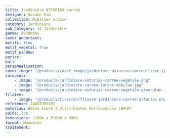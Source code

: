 ```yaml
---
title: Jardinière ASTURIAS carrée
designer: Sovann Kim
collection: Mobilier urbain
category: Jardinière
sub_category: 14 Jardinière
gamme: ASTURIAS
cover_undertext:
motifs: true
motif_vegetal: true
motif_window:
portes:
bal:
personnalisation:
cover_image: "/produits/cover_image/jardiniere-asturias-carree-lisse.jpg"
carousel:
    - image: "/produits/jardiniere-asturias-carree-vegetale.png"
    - image: "/produits/jardiniere-carree-loroux-mobilum.jpg"
    - image: "/produits/jardiniere-asturias-carree-vegetale-gros-plan.jpg"
filaire:
    - image: "/produits/filaires/filaire-jardiniere-carree-asturias.png"
reference: JAASTUR0101
materiau: Béton Fibré à Ultra-hautes Performances (BFUP)
poids: 330
dimensions: L1000 x P1000 x H900
format: Monobloc
traitement:
---
```

